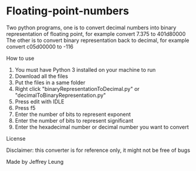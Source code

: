 # Floating-point-numbers
Two python programs, one is to convert decimal numbers into binary representation of floating point, for example convert 7.375 to 401d80000
The other is to convert binary representation back to decimal, for example convert c05d00000 to -116

How to use
1. You must have Python 3 installed on your machine to run
2. Download all the files
3. Put the files in a same folder
4. Right click "binaryRepresentationToDecimal.py" or "decimalToBinaryRepresentation.py"
5. Press edit with IDLE
6. Press f5
7. Enter the number of bits to represent exponent
8. Enter the number of bits to represent significant
9. Enter the hexadecimal number or decimal number you want to convert

License 

Disclaimer: this converter is for reference only, it might not be free of bugs

Made by Jeffrey Leung
